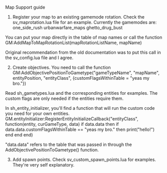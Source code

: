Map Support guide

1. Register your map to an existing gamemode rotation.
Check the sv_maprotation.lua file for an example. Currently the gamemodes are:
one_side_rush
urbanwarfare_maps
ghetto_drug_bust

You can put your map directly in the table of map names or call the function
GM:AddMapToMapRotationList(mapRotationListName, mapName)

Original recommendation from the old documentation was to put this call in the sv_config.lua file and I agree.

2. Create objectives.
You need to call the function
GM:AddObjectivePositionToGametype("gameTypeName", "mapName", entityPosition, "entityClass", {customFlagsWithinTable = "yeas my bro."})

Read sh_gametypes.lua and the corresponding entities for examples. The custom flags are only needed if the entities require them.

In sh_entity_initializer, you'll find a function that will run the custom code you need for your own entities.
GM.entityInitializer:RegisterEntityInitializeCallback("entityClass", function(entity, curGameType, data)
        if data.data then
            if data.data.customFlagsWithinTable == "yeas my bro." then
                print("hello!")
            end
        end
    end)

"data.data" refers to the table that was passed in through the AddObjectivePositionToGametype() function.

3. Add spawn points.
Check sv_custom_spawn_points.lua for examples. They're very self explanatory.